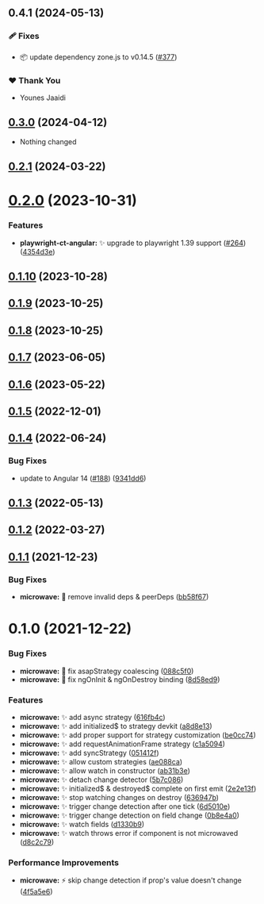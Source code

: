 ## 0.4.1 (2024-05-13)


### 🩹 Fixes

- 📦 update dependency zone.js to v0.14.5 ([#377](https://github.com/jscutlery/devkit/pull/377))


### ❤️  Thank You

- Younes Jaaidi

## [0.3.0](https://github.com/jscutlery/devkit/compare/microwave-0.2.1...microwave-0.3.0) (2024-04-12)

- Nothing changed

## [0.2.1](https://github.com/jscutlery/devkit/compare/microwave-0.2.0...microwave-0.2.1) (2024-03-22)

# [0.2.0](https://github.com/jscutlery/devkit/compare/microwave-0.1.10...microwave-0.2.0) (2023-10-31)

### Features

- **playwright-ct-angular:** ✨ upgrade to playwright 1.39
  support ([#264](https://github.com/jscutlery/devkit/issues/264)) ([4354d3e](https://github.com/jscutlery/devkit/commit/4354d3e1fd076aebf524dfcc3e656d984820288c))

## [0.1.10](https://github.com/jscutlery/devkit/compare/microwave-0.1.9...microwave-0.1.10) (2023-10-28)

## [0.1.9](https://github.com/jscutlery/devkit/compare/microwave-0.1.8...microwave-0.1.9) (2023-10-25)

## [0.1.8](https://github.com/jscutlery/devkit/compare/microwave-0.1.7...microwave-0.1.8) (2023-10-25)

## [0.1.7](https://github.com/jscutlery/devkit/compare/microwave-0.1.6...microwave-0.1.7) (2023-06-05)

## [0.1.6](https://github.com/jscutlery/devkit/compare/microwave-0.1.5...microwave-0.1.6) (2023-05-22)

## [0.1.5](https://github.com/jscutlery/devkit/compare/microwave-0.1.4...microwave-0.1.5) (2022-12-01)

## [0.1.4](https://github.com/jscutlery/devkit/compare/microwave-0.1.3...microwave-0.1.4) (2022-06-24)

### Bug Fixes

- update to Angular
  14 ([#188](https://github.com/jscutlery/devkit/issues/188)) ([9341dd6](https://github.com/jscutlery/devkit/commit/9341dd6df516d1c8e6995c8be3ba1589a6effcd5))

## [0.1.3](https://github.com/jscutlery/devkit/compare/microwave-0.1.2...microwave-0.1.3) (2022-05-13)

## [0.1.2](https://github.com/jscutlery/devkit/compare/microwave-0.1.1...microwave-0.1.2) (2022-03-27)

## [0.1.1](https://github.com/jscutlery/devkit/compare/microwave-0.1.0...microwave-0.1.1) (2021-12-23)

### Bug Fixes

- **microwave:** 🐞 remove invalid deps &
  peerDeps ([bb58f67](https://github.com/jscutlery/devkit/commit/bb58f67cce541d5a52662ba83ad4eb74eeb7b4ad))

# 0.1.0 (2021-12-22)

### Bug Fixes

- **microwave:** 🐞 fix asapStrategy
  coalescing ([088c5f0](https://github.com/jscutlery/devkit/commit/088c5f0caa06a314fcf4a753d802b9c6f55a7467))
- **microwave:** 🐞 fix ngOnInit & ngOnDestroy
  binding ([8d58ed9](https://github.com/jscutlery/devkit/commit/8d58ed95895a03e6e019f24971bb9a9e27a2c896))

### Features

- **microwave:** ✨ add async
  strategy ([616fb4c](https://github.com/jscutlery/devkit/commit/616fb4c004a8b773d9ff415a6494f6a671763b7d))
- **microwave:** ✨ add initialized$ to strategy
  devkit ([a8d8e13](https://github.com/jscutlery/devkit/commit/a8d8e133bc8b822b18aa8935c25d2aa77a8c78b1))
- **microwave:** ✨ add proper support for strategy
  customization ([be0cc74](https://github.com/jscutlery/devkit/commit/be0cc74a077422da30800a08668381c2cabdaed6))
- **microwave:** ✨ add requestAnimationFrame
  strategy ([c1a5094](https://github.com/jscutlery/devkit/commit/c1a5094234baad6a52afe98ec0312b3217388843))
- **microwave:** ✨ add
  syncStrategy ([051412f](https://github.com/jscutlery/devkit/commit/051412f936f3244c747e5350539601f78a4570ba))
- **microwave:** ✨ allow custom
  strategies ([ae088ca](https://github.com/jscutlery/devkit/commit/ae088ca424a1cf0ecc4c9dbde95ce8ce68753aa9))
- **microwave:** ✨ allow watch in
  constructor ([ab31b3e](https://github.com/jscutlery/devkit/commit/ab31b3efb7a83ba6545c729ad707ba447a9cd773))
- **microwave:** ✨ detach change
  detector ([5b7c086](https://github.com/jscutlery/devkit/commit/5b7c086cbb697f406e8ce7d5645ba01e6cef4f66))
- **microwave:** ✨ initialized$ & destroyed$ complete on first
  emit ([2e2e13f](https://github.com/jscutlery/devkit/commit/2e2e13f9f455db57b563c39df788ef90dafc67b2))
- **microwave:** ✨ stop watching changes on
  destroy ([636947b](https://github.com/jscutlery/devkit/commit/636947bd99eb7f2acd75ce2d143ada2109929a29))
- **microwave:** ✨ trigger change detection after one
  tick ([6d5010e](https://github.com/jscutlery/devkit/commit/6d5010edf1ff369d2bd407a69c41c14998d0fe9d))
- **microwave:** ✨ trigger change detection on field
  change ([0b8e4a0](https://github.com/jscutlery/devkit/commit/0b8e4a0c23bd864c37aa7460424acb37e97c31a7))
- **microwave:** ✨ watch
  fields ([d1330b9](https://github.com/jscutlery/devkit/commit/d1330b904fe1453bb2cbaa7be799447e14791653))
- **microwave:** ✨ watch throws error if component is not
  microwaved ([d8c2c79](https://github.com/jscutlery/devkit/commit/d8c2c795d2ff350b85728b5ba5fd53342e65f2f0))

### Performance Improvements

- **microwave:** ⚡️ skip change detection if prop's value doesn't
  change ([4f5a5e6](https://github.com/jscutlery/devkit/commit/4f5a5e69e27767e32296b6a58c81cb66020a3d20))
